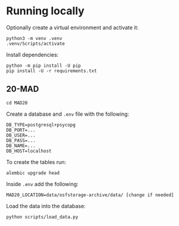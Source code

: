 # Running locally
Optionally create a virtual environment and activate it:
```
python3 -m venv .venv
.venv/Scripts/activate
```
Install dependencies:
```
python -m pip install -U pip  
pip install -U -r requirements.txt
```
## 20-MAD
```
cd MAD20
```
Create a database and `.env` file with the following:
```
DB_TYPE=postgresql+psycopg
DB_PORT=...
DB_USER=...
DB_PASS=...
DB_NAME=...
DB_HOST=localhost
```
To create the tables run:
```
alembic upgrade head
```
Inside `.env` add the following:
```
MAD20_LOCATION=data/osfstorage-archive/data/ [change if needed]
```

[//]: # (Preprocess the data &#40;makes a copy in `data/processed/`&#41;:)

[//]: # (```)

[//]: # (python scripts/preprocess.py)

[//]: # (```)
Load the data into the database:
```
python scripts/load_data.py
```